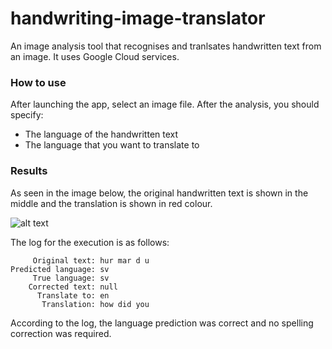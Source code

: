 # handwriting-image-translator
An image analysis tool that recognises and tranlsates handwritten text from an image. It uses Google Cloud services.

### How to use
After launching the app, select an image file. After the analysis, you should specify:
* The language of the handwritten text
* The language that you want to translate to

### Results
As seen in the image below, the original handwritten text is shown in the middle and the translation is shown in red colour.

![alt text][results-image]

The log for the execution is as follows:
```
	 Original text:	hur mar d u
Predicted language:	sv
	 True language:	sv
	Corrected text:	null
	  Translate to:	en
	   Translation:	how did you
```
According to the log, the language prediction was correct and no spelling correction was required.

[results-image]: https://raw.githubusercontent.com/yannismarkou/handwriting-image-translator/master/output.png "Results"